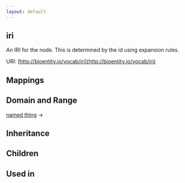 ```yaml
---
layout: default
---
```


## iri


An IRI for the node. This is determined by the id using expansion rules.

URI: [http://bioentity.io/vocab/iri](http://bioentity.io/vocab/iri)
## Mappings


## Domain and Range

[named thing](NamedThing.html) -> 

## Inheritance


## Children


## Used in

